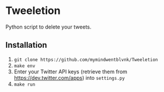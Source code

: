 # Tweeletion
Python script to delete your tweets.

## Installation

1. `git clone https://github.com/mymindwentblvnk/Tweeletion`
2. `make env`
3. Enter your Twitter API keys (retrieve them from https://dev.twitter.com/apps) into `settings.py`
4. `make run`

